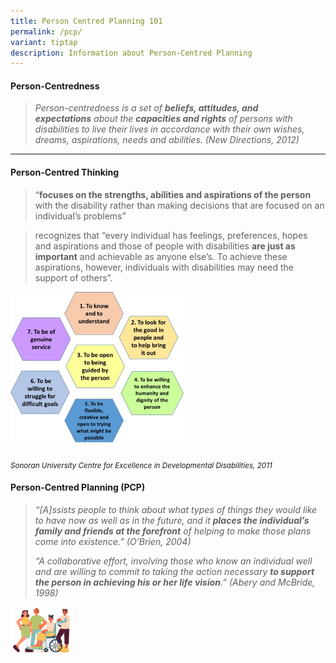 ```yaml
---
title: Person Centred Planning 101
permalink: /pcp/
variant: tiptap
description: Information about Person-Centred Planning
---
```

<h4><strong>Person-Centredness</strong></h4>
<blockquote>
<p><em>Person-centredness is a set of&nbsp;</em><strong><em>beliefs, attitudes, and expectations</em></strong><em>&nbsp;about the&nbsp;</em><strong><em>capacities and rights</em></strong><em>&nbsp;of persons with disabilities to live their lives in accordance with their own wishes, dreams, aspirations, needs and abilities. (New Directions, 2012)&nbsp; &nbsp;</em>
</p>
</blockquote>
<hr>
<h4><strong>Person-Centred Thinking</strong></h4>
<blockquote>
<p>“<strong>focuses on the strengths, abilities and aspirations of the person</strong> with
the disability rather than making decisions that are focused on an individual’s
problems”</p>
</blockquote>
<blockquote>
<p>recognizes that “every individual has feelings, preferences, hopes and
aspirations and those of people with disabilities <strong>are just as important</strong> and
achievable as anyone else’s. To achieve these aspirations, however, individuals
with disabilities may need the support of others”.&nbsp;</p>
</blockquote>
<div class="isomer-image-wrapper">
<img style="width: 55%;" height="auto" width="100%" alt="PCP Honeycomb" src="/images/PCP_Honeycomb.jpg">
</div>
<p><em><sub>Sonoran University Centre for Excellence in Developmental Disabilities, 2011</sub></em>
</p>
<p></p>
<h4><strong>Person-Centred Planning (PCP)</strong></h4>
<blockquote>
<p><em>“[A]ssists people to think about what types of things they would like to have now as well as in the future, and it </em><strong><em>places the individual’s family and friends at the forefront</em></strong><em> of helping to make those plans come into existence.” (O’Brien, 2004)</em>
</p>
<p></p>
<p><em>“A collaborative effort, involving those who know an individual well and are willing to commit to taking the action necessary </em><strong><em>to support the person in achieving his or her life vision</em></strong><em>.” (Abery and McBride, 1998)</em>
</p>
</blockquote>
<p></p>
<p></p>
<p></p>
<div class="isomer-image-wrapper">
<img style="width: 20%;" height="auto" width="100%" alt="Aesthetic Visual" src="/images/Decor_1.png">
</div>
<p></p>
<p></p>